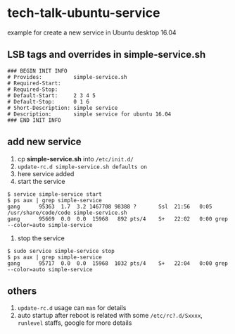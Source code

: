 # tech-talk-ubuntu-service
example for create a new service in Ubuntu desktop 16.04 

## LSB tags and overrides in **simple-service.sh**
```
### BEGIN INIT INFO
# Provides:          simple-service.sh
# Required-Start:    
# Required-Stop:     
# Default-Start:     2 3 4 5
# Default-Stop:      0 1 6
# Short-Description: simple service
# Description:       simple service for ubuntu 16.04
### END INIT INFO
```

## add new service
1. cp **simple-service.sh** into ``/etc/init.d/``
1. ``update-rc.d simple-service.sh defaults on``
1. here service added
1. start the service
```
$ service simple-service start
$ ps aux | grep simple-service
gang      95363  1.7  3.2 1467708 98388 ?       Ssl  21:56   0:05 /usr/share/code/code simple-service.sh
gang      95669  0.0  0.0  15968   892 pts/4    S+   22:02   0:00 grep --color=auto simple-service
```
1. stop the service
```
$ sudo service simple-service stop
$ ps aux | grep simple-service
gang      95717  0.0  0.0  15968  1032 pts/4    S+   22:04   0:00 grep --color=auto simple-service
```

## others
1. ``update-rc.d`` usage can ``man`` for details
1. auto startup after reboot is related with some ``/etc/rc?.d/Sxxxx``, ``runlevel`` staffs, google for more details
